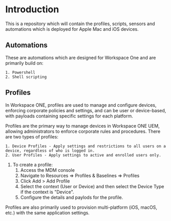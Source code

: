 # Introduction
This is a repository which will contain the profiles, scripts, sensors and automations which is deployed for Apple Mac and iOS devices.

## Automations

These are automations which are designed for Workspace One and are primarily build on:

    1. Powershell
    2. Shell scripting

## Profiles
In Workspace ONE, profiles are used to manage and configure devices, enforcing corporate policies and settings, and can be user or device-based, with payloads containing specific settings for each platform. 

Profiles are the primary way to manage devices in Workspace ONE UEM, allowing administrators to enforce corporate rules and procedures. There are two types of profiles:

    1. Device Profiles - Apply settings and restrictions to all users on a device, regardless of who is logged in. 
    2. User Profiles - Apply settings to active and enrolled users only. 
1. To create a profile:
   1. Access the MDM console
   2. Navigate to Resources => Profiles & Baselines => Profiles
   3. Click Add > Add Profile
   4. Select the context (User or Device) and then select the Device Type if the context is "Device".
   5. Configure the details and paylods for the profile.

Profiles are also primarily used to provision multi-platform (iOS, macOS, etc.) with the same application settings. 